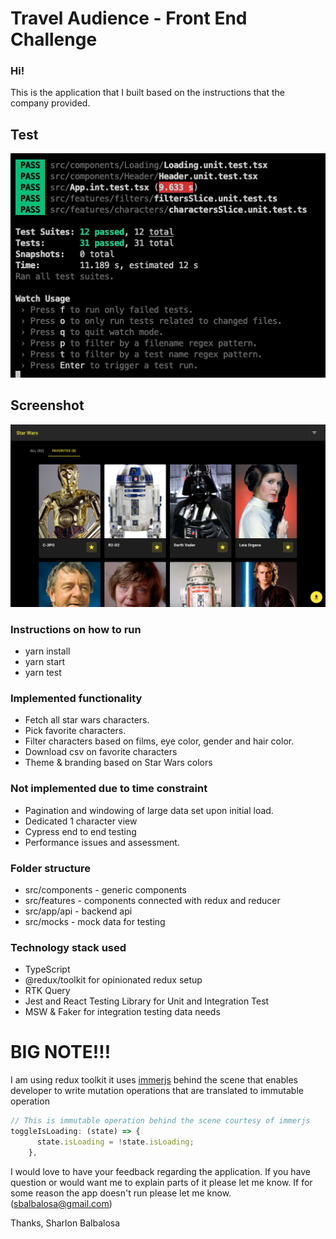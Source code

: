 # Travel Audience - Front End Challenge

### Hi!

This is the application that I built based on the instructions that the company provided.

## Test

![coverage](public/test.png)

## Screenshot

![screenshot](public/screenshot.png)

### Instructions on how to run

- yarn install
- yarn start
- yarn test

### Implemented functionality

- Fetch all star wars characters.
- Pick favorite characters.
- Filter characters based on films, eye color, gender and hair color.
- Download csv on favorite characters
- Theme & branding based on Star Wars colors

### Not implemented due to time constraint

- Pagination and windowing of large data set upon initial load.
- Dedicated 1 character view
- Cypress end to end testing
- Performance issues and assessment.

### Folder structure

- src/components - generic components
- src/features - components connected with redux and reducer
- src/app/api - backend api
- src/mocks - mock data for testing

### Technology stack used

- TypeScript
- @redux/toolkit for opinionated redux setup
- RTK Query
- Jest and React Testing Library for Unit and Integration Test
- MSW & Faker for integration testing data needs

# BIG NOTE!!!

I am using redux toolkit it uses [immerjs](https://immerjs.github.io/immer/docs/introduction) behind the scene that enables developer to write mutation operations that are translated to immutable operation

```ts
// This is immutable operation behind the scene courtesy of immerjs
toggleIsLoading: (state) => {
      state.isLoading = !state.isLoading;
    },
```

I would love to have your feedback regarding the application. If you have question or would want me to explain parts of it please let me know. If for some reason the app doesn't run please let me know. (sbalbalosa@gmail.com)

Thanks,
Sharlon Balbalosa
